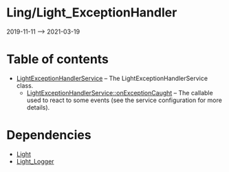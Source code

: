 Ling/Light_ExceptionHandler
================
2019-11-11 --> 2021-03-19




Table of contents
===========

- [LightExceptionHandlerService](https://github.com/lingtalfi/Light_ExceptionHandler/blob/master/doc/api/Ling/Light_ExceptionHandler/Service/LightExceptionHandlerService.md) &ndash; The LightExceptionHandlerService class.
    - [LightExceptionHandlerService::onExceptionCaught](https://github.com/lingtalfi/Light_ExceptionHandler/blob/master/doc/api/Ling/Light_ExceptionHandler/Service/LightExceptionHandlerService/onExceptionCaught.md) &ndash; The callable used to react to some events (see the service configuration for more details).


Dependencies
============
- [Light](https://github.com/lingtalfi/Light)
- [Light_Logger](https://github.com/lingtalfi/Light_Logger)


